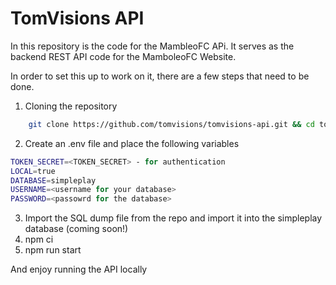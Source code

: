 # TomVisions API

In this repository is the code for the MambleoFC APi. It serves as the backend REST API code for the MamboleoFC Website.

In order to set this up to work on it, there are a few steps that need to be done.

1) Cloning the repository
```sh
    git clone https://github.com/tomvisions/tomvisions-api.git && cd tomvisions-api
 ```
2) Create an .env file and place the following variables
```sh
TOKEN_SECRET=<TOKEN_SECRET> - for authentication
LOCAL=true
DATABASE=simpleplay
USERNAME=<username for your database> 
PASSWORD=<passowrd for the database>
```
3) Import the SQL dump file from the repo and import it into the simpleplay database (coming soon!)
4) npm ci
5) npm run start

And enjoy running the API locally
